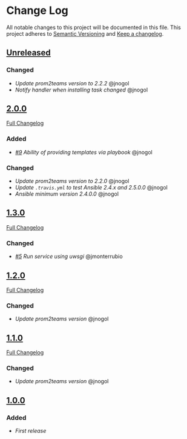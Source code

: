 # Change Log
All notable changes to this project will be documented in this file.
This project adheres to [Semantic Versioning](http://semver.org/) and [Keep a changelog](https://github.com/olivierlacan/keep-a-changelog).

## [Unreleased](https://github.com/idealista/prom2teams-role/tree/develop)
### Changed
- *Update prom2teams version to 2.2.2* @jnogol
- *Notify handler when installing task changed* @jnogol

## [2.0.0](https://github.com/idealista/prom2teams-role/tree/2.0.0)
[Full Changelog](https://github.com/idealista/prom2teams-role/compare/1.3.0...2.0.0)
### Added
- *[#9](https://github.com/idealista/prom2teams-role/issues/9) Ability of providing templates via playbook* @jnogol
### Changed
- *Update prom2teams version to 2.2.0* @jnogol
- *Update `.travis.yml` to test Ansible 2.4.x and 2.5.0.0* @jnogol
- *Ansible minimum version 2.4.0.0* @jnogol

## [1.3.0](https://github.com/idealista/prom2teams-role/tree/1.3.0)
[Full Changelog](https://github.com/idealista/prom2teams-role/compare/1.2.0...1.3.0)
### Changed
- *[#5](https://github.com/idealista/prom2teams-role/issues/5) Run service using uwsgi* @jmonterrubio

## [1.2.0](https://github.com/idealista/prom2teams-role/tree/1.2.0)
[Full Changelog](https://github.com/idealista/prom2teams-role/compare/1.1.0...1.2.0)
### Changed
- *Update prom2teams version* @jnogol

## [1.1.0](https://github.com/idealista/prom2teams-role/tree/1.1.0)
[Full Changelog](https://github.com/idealista/prom2teams-role/compare/1.0.0...1.1.0)
### Changed
- *Update prom2teams version* @jnogol

## [1.0.0](https://github.com/idealista/prom2teams-role/tree/1.0.0)
### Added
- *First release*
